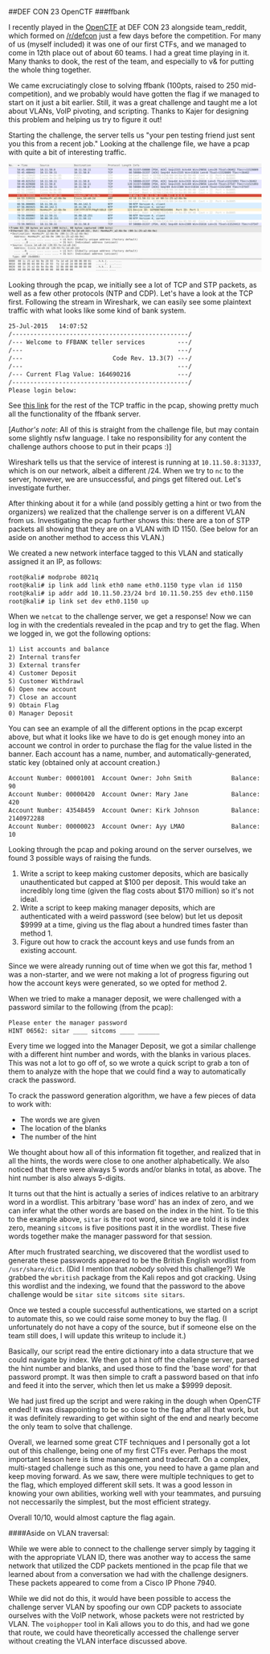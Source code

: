 ##DEF CON 23 OpenCTF
###ffbank

I recently played in the [OpenCTF](http://www.openctf.com) at DEF CON 23 alongside team_reddit, which formed on [/r/defcon](https://reddit.com/r/defcon) just a few days before the competition. For many of us (myself included) it was one of our first CTFs, and we managed to come in 12th place out of about 60 teams. I had a great time playing in it. Many thanks to dook, the rest of the team, and especially to v& for putting the whole thing together.

We came excruciatingly close to solving ffbank (100pts, raised to 250 mid-competition), and we probably would have gotten the flag if we managed to start on it just a bit earlier. Still, it was a great challenge and taught me a lot about VLANs, VoIP pivoting, and scripting. Thanks to Kajer for designing this problem and helping us try to figure it out!

Starting the challenge, the server tells us "your pen testing friend just sent you this from a recent job." Looking at the challenge file, we have a pcap with quite a bit of interesting traffic.

![Excerpt from the ffbank pcap](https://raw.githubusercontent.com/byzant1ne/ctf-writeups/master/dc23-openctf/images/ffbank1.png)

Looking through the pcap, we initially see a lot of TCP and STP packets, as well as a few other protocols (NTP and CDP). Let's have a look at the TCP first. Following the stream in Wireshark, we can easily see some plaintext traffic with what looks like some kind of bank system.


    25-Jul-2015   14:07:52
	/-------------------------------------------------/
	/--- Welcome to FFBANK teller services         ---/
	/---                                           ---/
	/---                         Code Rev. 13.3(7) ---/
	/---                                           ---/
	/--- Current Flag Value: 164690216             ---/
	/-------------------------------------------------/
	Please login below:


See [this link](http://pastebin.com/s6NpqNiW) for the rest of the TCP traffic in the pcap, showing pretty much all the functionality of the ffbank server.

[*Author's note*: All of this is straight from the challenge file, but may contain some slightly nsfw language. I take no responsibility for any content the challenge authors choose to put in their pcaps :)]

Wireshark tells us that the service of interest is running at `10.11.50.8:31337`, which is on our network, albeit a different /24. When we try to `nc` to the server, however, we are unsuccessful, and pings get filtered out. Let's investigate further.

After thinking about it for a while (and possibly getting a hint or two from the organizers) we realized that the challenge server is on a different VLAN from us. Investigating the pcap further shows this: there are a ton of STP packets all showing that they are on a VLAN with ID 1150. (See below for an aside on another method to access this VLAN.)

We created a new network interface tagged to this VLAN and statically assigned it an IP, as follows:


	root@kali# modprobe 8021q
	root@kali# ip link add link eth0 name eth0.1150 type vlan id 1150
	root@kali# ip addr add 10.11.50.23/24 brd 10.11.50.255 dev eth0.1150
	root@kali# ip link set dev eth0.1150 up


When we `netcat` to the challenge server, we get a response! Now we can log in with the credentials revealed in the pcap and try to get the flag. When we logged in, we got the following options:


	1) List accounts and balance
	2) Internal transfer
	3) External transfer
	4) Customer Deposit
	5) Customer Withdrawl
	6) Open new account
	7) Close an account
	9) Obtain Flag
	0) Manager Deposit


You can see an example of all the different options in the pcap excerpt above, but what it looks like we have to do is get enough money into an account we control in order to purchase the flag for the value listed in the banner. Each account has a name, number, and automatically-generated, static key (obtained only at account creation.)

	Account Number: 00001001  Account Owner: John Smith           Balance: 90
	Account Number: 00000420  Account Owner: Mary Jane            Balance: 420
	Account Number: 43548459  Account Owner: Kirk Johnson         Balance: 2140972288
	Account Number: 00000023  Account Owner: Ayy LMAO             Balance: 10

Looking through the pcap and poking around on the server ourselves, we found 3 possible ways of raising the funds.

1. Write a script to keep making customer deposits, which are basically unauthenticated but capped at $100 per deposit. This would take an incredibly long time (given the flag costs about $170 million) so it's not ideal.
2. Write a script to keep making manager deposits, which are authenticated with a weird password (see below) but let us deposit $9999 at a time, giving us the flag about a hundred times faster than method 1.
3. Figure out how to crack the account keys and use funds from an existing account.

Since we were already running out of time when we got this far, method 1 was a non-starter, and we were not making a lot of progress figuring out how the account keys were generated, so we opted for method 2.

When we tried to make a manager deposit, we were challenged with a password similar to the following (from the pcap):


	Please enter the manager password
	HINT 06562: sitar ____ sitcoms ____ ______


Every time we logged into the Manager Deposit, we got a similar challenge with a different hint number and words, with the blanks in various places. This was not a lot to go off of, so we wrote a quick script to grab a ton of them to analyze with the hope that we could find a way to automatically crack the password.

To crack the password generation algorithm, we have a few pieces of data to work with:

* The words we are given
* The location of the blanks
* The number of the hint

We thought about how all of this information fit together, and realized that in all the hints, the words were close to one another alphabetically. We also noticed that there were always 5 words and/or blanks in total, as above. The hint number is also always 5-digits.

It turns out that the hint is actually a series of indices relative to an arbitrary word in a wordlist. This arbitrary 'base word' has an index of zero, and we can infer what the other words are based on the index in the hint. To tie this to the example above, `sitar` is the root word, since we are told it is index zero, meaning `sitcoms` is five positions past it in the wordlist. These five words together make the manager password for that session. 

After much frustrated searching, we discovered that the wordlist used to generate these passwords appeared to be the British English wordlist from `/usr/share/dict`. (Did I mention that *nobody* solved this challenge?) We grabbed the `wbritish` package from the Kali repos and got cracking. Using this wordlist and the indexing, we found that the password to the above challenge would be `sitar site sitcoms site sitars`.

Once we tested a couple successful authentications, we started on a script to automate this, so we could raise some money to buy the flag. (I unfortunately do not have a copy of the source, but if someone else on the team still does, I will update this writeup to include it.)

Basically, our script read the entire dictionary into a data structure that we could navigate by index. We then got a hint off the challenge server, parsed the hint number and blanks, and used those to find the 'base word' for that password prompt. It was then simple to craft a password based on that info and feed it into the server, which then let us make a $9999 deposit.

We had just fired up the script and were raking in the dough when OpenCTF ended! It was disappointing to be so close to the flag after all that work, but it was definitely rewarding to get within sight of the end and nearly become the only team to solve that challenge.

Overall, we learned some great CTF techniques and I personally got a lot out of this challenge, being one of my first CTFs ever. Perhaps the most important lesson here is time management and tradecraft. On a complex, multi-staged challenge such as this one, you need to have a game plan and keep moving forward. As we saw, there were multiple techniques to get to the flag, which employed different skill sets. It was a good lesson in knowing your own abilities, working well with your teammates, and pursuing not neccessarily the simplest, but the most efficient strategy.

Overall 10/10, would almost capture the flag again.

####Aside on VLAN traversal:

While we were able to connect to the challenge server simply by tagging it with the appropriate VLAN ID, there was another way to access the same network that utilized the CDP packets mentioned in the pcap file that we learned about from a conversation we had with the challenge designers. These packets appeared to come from a Cisco IP Phone 7940.

While we did not do this, it would have been possible to access the challenge server VLAN by spoofing our own CDP packets to associate ourselves with the VoIP network, whose packets were not restricted by VLAN. The `voiphopper` tool in Kali allows you to do this, and had we gone that route, we could have theoretically accessed the challenge server without creating the VLAN interface discussed above.
